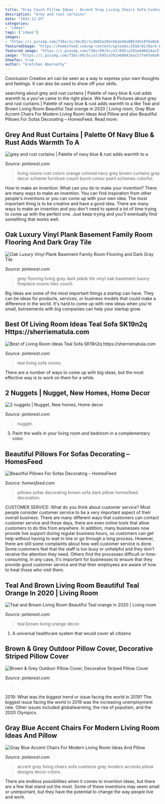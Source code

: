 ```yaml
---
title: "Gray Couch Pillow Ideas - Accent Gray Living Chairs Sofa Cushions Grey Modern Accents Pillow Designs Decor Colors"
description: "Grey and rust curtains"
date: "2022-11-25"
categories:
- "ideas"
tags: ["ideas"]
images:
- "https://i.pinimg.com/736x/1c/4b/82/1c4b82a28dcbbab46e0063db18fda0eb.jpg"
featuredImage: "https://homesfeed.com/wp-content/uploads/2016/02/Dark-Brown-Sofa-With-Pillows-For-Sofas-Decorating-And-Glass-On-Top-Coffee-Table.jpg"
featured_image: "https://i.pinimg.com/736x/89/5c/a7/895ca781e680424ac577e6fe8a0f7e99.jpg"
image: "https://i.pinimg.com/736x/89/5c/a7/895ca781e680424ac577e6fe8a0f7e99.jpg"
ShowToc: true
author: "Gretchen Abernathy"
---
```



Conclusion
Creative art can be seen as a way to express your own thoughts and feelings. It can also be used to show off your skills.

	

		
searching about grey and rust curtains | Palette of navy blue &amp; rust adds warmth to a you've came to the right place. We have 8 Pictures about grey and rust curtains | Palette of navy blue &amp; rust adds warmth to a like Teal and Brown Living Room Beautiful Teal orange in 2020 | Living room, Gray Blue Accent Chairs For Modern Living Room Ideas And Pillow and also Beautiful Pillows For Sofas Decorating – HomesFeed. Read more:
		
    
## Grey And Rust Curtains | Palette Of Navy Blue &amp; Rust Adds Warmth To A

<img loading=lazy src="https://i.pinimg.com/736x/a9/7d/f2/a97df2b2977fe1ca25ad5b4a26591f6c--colorful-living-rooms-living-spaces.jpg" onerror="this.onerror=null;this.src='https://tse2.mm.bing.net/th?id=OIP.h8FaTvKBmyYD-td5td-FvAHaF7&amp;pid=15.1';" alt="grey and rust curtains | Palette of navy blue &amp; rust adds warmth to a">

_Source: pinterest.com_

>living rooms rust colors orange colored navy grey brown curtains gray decor scheme furniture couch burnt colour paint schemes colorful. 

	

How to make an invention: What can you do to make your invention?
There are many ways to make an invention. You can find inspiration from other people's inventions or you can come up with your own idea. The most important thing is to be creative and have a good idea. There are many ways to make an invention and you don't need to spend a lot of time trying to come up with the perfect one. Just keep trying and you'll eventually find something that works well.

    
## Oak Luxury Vinyl Plank Basement Family Room Flooring And Dark Gray Tile

<img loading=lazy src="https://i.pinimg.com/736x/b3/c0/c3/b3c0c38c1b7fb1c41adb1dd0c480b15f.jpg" onerror="this.onerror=null;this.src='https://tse1.mm.bing.net/th?id=OIP.yrIiClMeW5UdfxsIBZ2iRgHaE8&amp;pid=15.1';" alt="Oak Luxury Vinyl Plank Basement Family Room Flooring and Dark Gray Tile">

_Source: pinterest.com_

>grey flooring living gray dark plank tile vinyl oak basement luxury fireplace rooms tiles couch. 

	

Big ideas are some of the most important things a startup can have. They can be ideas for products, services, or business models that could make a difference in the world. It's hard to come up with new ideas when you're small, butreements with big companies can help your startup grow.

    
## Best Of Living Room Ideas Teal Sofa SK19n2q Https://sherriematula.com

<img loading=lazy src="https://i.pinimg.com/736x/1c/4b/82/1c4b82a28dcbbab46e0063db18fda0eb.jpg" onerror="this.onerror=null;this.src='https://tse4.mm.bing.net/th?id=OIP.K3N6ts5FfQGAr1VCgVEkPQHaLG&amp;pid=15.1';" alt="Best of Living Room Ideas Teal Sofa SK19n2q https://sherriematula.com">

_Source: pinterest.com_

>teal living sofa rooms. 

	

There are a number of ways to come up with big ideas, but the most effective way is to work on them for a while.

    
## 2 Nuggets | Nugget, New Homes, Home Decor

<img loading=lazy src="https://i.pinimg.com/736x/64/00/ef/6400efd1851ad067194133fa7329563e.jpg" onerror="this.onerror=null;this.src='https://tse3.mm.bing.net/th?id=OIP.4pLI26G7f5_SuXM1588TjwHaEK&amp;pid=15.1';" alt="2 nuggets | Nugget, New homes, Home decor">

_Source: pinterest.com_

>nugget. 

	

3. Paint the walls in your living room and bedroom in a complementary color. 

    
## Beautiful Pillows For Sofas Decorating – HomesFeed

<img loading=lazy src="https://homesfeed.com/wp-content/uploads/2016/02/Dark-Brown-Sofa-With-Pillows-For-Sofas-Decorating-And-Glass-On-Top-Coffee-Table.jpg" onerror="this.onerror=null;this.src='https://tse1.mm.bing.net/th?id=OIP.uNOZmfptsIVadJjDb_HZWQHaFj&amp;pid=15.1';" alt="Beautiful Pillows For Sofas Decorating – HomesFeed">

_Source: homesfeed.com_

>pillows sofas decorating brown sofa dark pillow homesfeed decoration. 

	

CUSTOMER SERVICE: What do you think about customer service?
Most people consider customer service to be a very important aspect of their overall business. There are many different ways that customers can contact customer service and these days, there are even online tools that allow customers to do this from anywhere. In addition, many businesses now provide live support during regular business hours, so customers can get help without having to wait in line or go through a long process.
However, there are still some complaints about how well customer service is done. Some customers feel that the staff is too busy or unhelpful and they don't receive the attention they need. Others find the processes difficult or time-consuming. In any case, it's important for businesses to ensure that they provide good customer service and that their employees are aware of how to treat those who visit them.

    
## Teal And Brown Living Room Beautiful Teal Orange In 2020 | Living Room

<img loading=lazy src="https://i.pinimg.com/736x/89/5c/a7/895ca781e680424ac577e6fe8a0f7e99.jpg" onerror="this.onerror=null;this.src='https://tse3.mm.bing.net/th?id=OIP.-pdRLtbhZvRR-MRLUS5LQwHaJ3&amp;pid=15.1';" alt="Teal and Brown Living Room Beautiful Teal orange in 2020 | Living room">

_Source: pinterest.com_

>teal brown living orange decor. 

	

1. A universal healthcare system that would cover all citizens

    
## Brown &amp; Grey Outdoor Pillow Cover, Decorative Striped Pillow Cover

<img loading=lazy src="https://i.pinimg.com/736x/fc/ff/58/fcff583ba6ef80b0925fb1a0977ae176.jpg" onerror="this.onerror=null;this.src='https://tse3.mm.bing.net/th?id=OIP.Jmq_eN0ep8BvhHJcVubH5AHaHa&amp;pid=15.1';" alt="Brown &amp; Grey Outdoor Pillow Cover, Decorative Striped Pillow Cover">

_Source: pinterest.com_

>. 

	

2019: What was the biggest trend or issue facing the world in 2019?
The biggest issue facing the world in 2019 was the increasing unemployment rate. Other issues included globalwarming, the rise of populism, and the 2020 Olympics.

    
## Gray Blue Accent Chairs For Modern Living Room Ideas And Pillow

<img loading=lazy src="https://i.pinimg.com/736x/ae/66/94/ae66947cae191272d620b2242fe83bb5.jpg" onerror="this.onerror=null;this.src='https://tse1.mm.bing.net/th?id=OIP.odagw1Uh3KI-mg9nwYQiVAHaEK&amp;pid=15.1';" alt="Gray Blue Accent Chairs For Modern Living Room Ideas And Pillow">

_Source: pinterest.com_

>accent gray living chairs sofa cushions grey modern accents pillow designs decor colors. 

	

There are endless possibilities when it comes to invention ideas, but there are a few that stand out the most. Some of these inventions may seem small or unimportant, but they have the potential to change the way people live and work.

